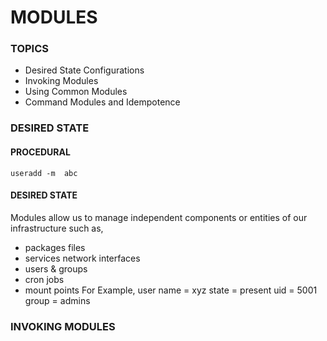 # MODULES
### TOPICS
- Desired State Configurations
- Invoking Modules  
- Using Common Modules  
- Command Modules and Idempotence
### DESIRED STATE
#### PROCEDURAL
	useradd -m  abc
#### DESIRED STATE
Modules allow us to  manage independent components or entities of our infrastructure
such as,    
- packages files 
- services network interfaces 
- users & groups
- cron jobs 
- mount points
For Example,
	user 
	  name  = xyz 
	  state = present 
	  uid   = 5001 
	  group = admins

### INVOKING MODULES
